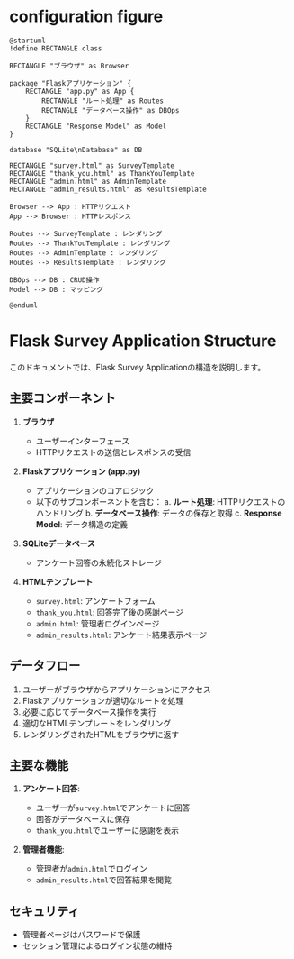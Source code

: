 # configuration figure
```plantuml
@startuml
!define RECTANGLE class

RECTANGLE "ブラウザ" as Browser

package "Flaskアプリケーション" {
    RECTANGLE "app.py" as App {
        RECTANGLE "ルート処理" as Routes
        RECTANGLE "データベース操作" as DBOps
    }
    RECTANGLE "Response Model" as Model
}

database "SQLite\nDatabase" as DB

RECTANGLE "survey.html" as SurveyTemplate
RECTANGLE "thank_you.html" as ThankYouTemplate
RECTANGLE "admin.html" as AdminTemplate
RECTANGLE "admin_results.html" as ResultsTemplate

Browser --> App : HTTPリクエスト
App --> Browser : HTTPレスポンス

Routes --> SurveyTemplate : レンダリング
Routes --> ThankYouTemplate : レンダリング
Routes --> AdminTemplate : レンダリング
Routes --> ResultsTemplate : レンダリング

DBOps --> DB : CRUD操作
Model --> DB : マッピング

@enduml
```

# Flask Survey Application Structure

このドキュメントでは、Flask Survey Applicationの構造を説明します。

## 主要コンポーネント

1. **ブラウザ**
   - ユーザーインターフェース
   - HTTPリクエストの送信とレスポンスの受信

2. **Flaskアプリケーション (app.py)**
   - アプリケーションのコアロジック
   - 以下のサブコンポーネントを含む：
     a. **ルート処理**: HTTPリクエストのハンドリング
     b. **データベース操作**: データの保存と取得
     c. **Response Model**: データ構造の定義

3. **SQLiteデータベース**
   - アンケート回答の永続化ストレージ

4. **HTMLテンプレート**
   - `survey.html`: アンケートフォーム
   - `thank_you.html`: 回答完了後の感謝ページ
   - `admin.html`: 管理者ログインページ
   - `admin_results.html`: アンケート結果表示ページ

## データフロー

1. ユーザーがブラウザからアプリケーションにアクセス
2. Flaskアプリケーションが適切なルートを処理
3. 必要に応じてデータベース操作を実行
4. 適切なHTMLテンプレートをレンダリング
5. レンダリングされたHTMLをブラウザに返す

## 主要な機能

1. **アンケート回答**:
   - ユーザーが`survey.html`でアンケートに回答
   - 回答がデータベースに保存
   - `thank_you.html`でユーザーに感謝を表示

2. **管理者機能**:
   - 管理者が`admin.html`でログイン
   - `admin_results.html`で回答結果を閲覧

## セキュリティ

- 管理者ページはパスワードで保護
- セッション管理によるログイン状態の維持

